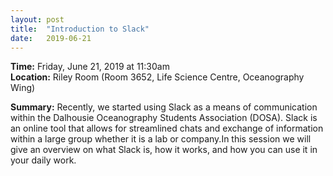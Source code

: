 ```yaml
---
layout: post
title:  "Introduction to Slack"
date:   2019-06-21
---
```


**Time:** Friday, June 21, 2019 at 11:30am  
**Location:** Riley Room (Room 3652, Life Science Centre, Oceanography Wing)  

**Summary:**
Recently, we started using Slack as a means of communication within the
Dalhousie Oceanography Students Association (DOSA). Slack is an online tool that
allows for streamlined chats and exchange of information within a large group
whether it is a lab or company.In this session we will give an overview on what
Slack is, how it works, and how you can use it in your daily work.

<!--
## Materials
Link to presentation or other materials.
Reference sheet for natbib usage: http://merkel.texture.rocks/Latex/natbib.php
-->
